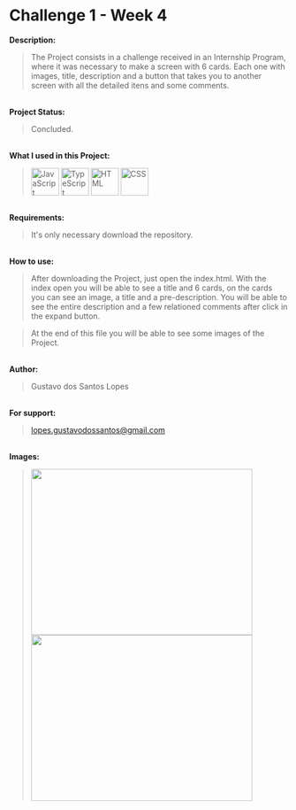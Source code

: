 # Challenge 1 - Week 4

**Description:**

>The Project consists in a challenge received in an Internship Program, where it was necessary to make a screen with 6 cards.
Each one with images, title, description and a button that takes you to another screen with all the detailed itens and some comments.

<br> **Project Status:**
>Concluded.

<br> **What I used in this Project:**<br>
><img align="center" alt="JavaScript" height="50" width="50" title="JavaScript" src="https://skillicons.dev/icons?i=js"> <img align="center" alt="TypeScript" height="50" width="50" title="TypeScript" src="https://skillicons.dev/icons?i=ts"> <img align="center" alt="HTML" height="50" width="50" title="HTML" src="https://skillicons.dev/icons?i=html"> <img align="center" alt="CSS" height="50" width="50" title="CSS" src="https://skillicons.dev/icons?i=css">

<br> **Requirements:**
>It's only necessary download the repository.

<br> **How to use:**
>After downloading the Project, just open the index.html.
>With the index open you will be able to see a title and 6 cards,
>on the cards you can see an image, a title and a pre-description.
>You will be able to see the entire description and a few relationed comments after click in the expand button.

>At the end of this file you will be able to see some images of the Project.

<br> **Author:**
>Gustavo dos Santos Lopes

<br> **For support:**
>lopes.gustavodossantos@gmail.com

<br> **Images:**
><img src="https://github.com/lopes-gustavodossantos/Challenge_1_Week_4_Compass.UOL/assets/94156483/178d2523-b21e-47d0-bfc0-59dbd0e414db" width="400" height="300">
><img src="https://github.com/lopes-gustavodossantos/Challenge_1_Week_4_Compass.UOL/assets/94156483/db7343ac-8600-444d-b2e7-cdf6373822cc" width="400" height="300">
